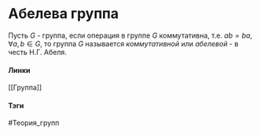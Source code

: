 # Абелева группа
Пусть $G$ - группа, если операция в группе $G$ коммутативна, т.е. $ab=ba,\forall a,b\in G$, то группа $G$ называется *коммутативной* или *абелевой* - в честь Н.Г. Абеля.

#### Линки
[[Группа]]
#### Тэги 
 #Теория_групп 